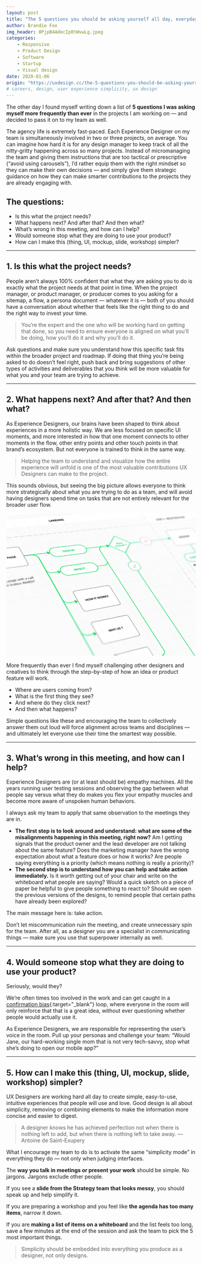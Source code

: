 ```yaml
---
layout: post
title: "The 5 questions you should be asking yourself all day, everyday #UX"
author: Brandie Fox
img_header: 0PjpB4AdecIp0tWvwLg.jpeg
categories:
    - Responsive
    - Product Design
    - Software
    - Startup
    - Visual design
date: 2020-01-06
origin: "https://uxdesign.cc/the-5-questions-you-should-be-asking-yourself-all-day-everyday-ux-cf93e2d0fd7e"
# careers, design, user experience simplicity, ux design
---
```

The other day I found myself writing down a list of **5 questions I was asking myself more frequently than ever** in the projects I am working on — and decided to pass it on to my team as well.

The agency life is extremely fast-paced. Each Experience Designer on my team is simultaneously involved in two or three projects, on average. You can imagine how hard it is for any design manager to keep track of all the nitty-gritty happening across so many projects. Instead of micromanaging the team and giving them instructions that are too tactical or prescriptive (“avoid using carousels”), I’d rather equip them with the right mindset so they can make their own decisions — and simply give them strategic guidance on how they can make smarter contributions to the projects they are already engaging with.

## The questions:
- Is this what the project needs?
- What happens next? And after that? And then what?
- What’s wrong in this meeting, and how can I help?
- Would someone stop what they are doing to use your product?
- How can I make this (thing, UI, mockup, slide, workshop) simpler?

* * *

## 1. Is this what the project needs?

People aren’t always 100% confident that what they are asking you to do is exactly what the project needs at that point in time. When the project manager, or product manager, or producer comes to you asking for a sitemap, a flow, a persona document — whatever it is — both of you should have a conversation about whether that feels like the right thing to do and the right way to invest your time.

> You’re the expert and the one who will be working hard on getting that done, so you need to ensure everyone is aligned on what you’ll be doing, how you’ll do it and why you’ll do it.

Ask questions and make sure you understand how this specific task fits within the broader project and roadmap. If doing that thing you’re being asked to do doesn’t feel right, push back and bring suggestions of other types of activities and deliverables that you think will be more valuable for what you and your team are trying to achieve.

* * *

## 2. What happens next? And after that? And then what?

As Experience Designers, our brains have been shaped to think about experiences in a more holistic way. We are less focused on specific UI moments, and more interested in how that one moment connects to other moments in the flow, other entry points and other touch points in that brand’s ecosystem. But not everyone is trained to think in the same way.

> Helping the team to understand and visualize how the entire experience will unfold is one of the most valuable contributions UX Designers can make to the project.

This sounds obvious, but seeing the big picture allows everyone to think more strategically about what you are trying to do as a team, and will avoid having designers spend time on tasks that are not entirely relevant for the broader user flow.

![User flow board](assets/img/brandiefox/JkXS7yyIY85iJp-Dkg.png)

More frequently than ever I find myself challenging other designers and creatives to think through the step-by-step of how an idea or product feature will work.

- Where are users coming from?
- What is the first thing they see?
- And where do they click next?
- And then what happens?

Simple questions like these and encouraging the team to collectively answer them out loud will force alignment across teams and disciplines — and ultimately let everyone use their time the smartest way possible.

* * * 

## 3. What’s wrong in this meeting, and how can I help?

Experience Designers are (or at least should be) empathy machines. All the years running user testing sessions and observing the gap between what people say versus what they do makes you flex your empathy muscles and become more aware of unspoken human behaviors.

I always ask my team to apply that same observation to the meetings they are in.

- **The first step is to look around and understand: what are some of the misalignments happening in this meeting, right now?** Am I getting signals that the product owner and the lead developer are not talking about the same feature? Does the marketing manager have the wrong expectation about what a feature does or how it works? Are people saying everything is a priority (which means nothing is really a priority)?
- **The second step is to understand how you can help and take action immediately.** Is it worth getting out of your chair and write on the whiteboard what people are saying? Would a quick sketch on a piece of paper be helpful to give people something to react to? Should we open the previous versions of the designs, to remind people that certain paths have already been explored?

The main message here is: take action.

Don’t let miscommunication ruin the meeting, and create unnecessary spin for the team. After all, as a designer you are a specialist in communicating things — make sure you use that superpower internally as well.

* * *

## 4. Would someone stop what they are doing to use your product?

Seriously, would they?

We’re often times too involved in the work and can get caught in a [confirmation bias](https://www.google.com/search?q=confirmation+bias+definition&oq=confirmation+bias&aqs=chrome.1.69i57j0l5.3256j0j1&sourceid=chrome&ie=UTF-8 "confirmation bias definition"){:target="_blank"} loop, where everyone in the room will only reinforce that that is a great idea, without ever questioning whether people would actually use it.

As Experience Designers, we are responsible for representing the user’s voice in the room. Pull up your personas and challenge your team: “Would Jane, our hard-working single mom that is not very tech-savvy, stop what she’s doing to open our mobile app?”

* * *

## 5. How can I make this (thing, UI, mockup, slide, workshop) simpler?

UX Designers are working hard all day to create simple, easy-to-use, intuitive experiences that people will use and love. Good design is all about simplicity, removing or combining elements to make the information more concise and easier to digest.

> A designer knows he has achieved perfection not when there is nothing left to add, but when there is nothing left to take away. — Antoine de Saint-Exupery


What I encourage my team to do is to activate the same “simplicity mode” in everything they do — not only when judging interfaces.

The **way you talk in meetings or present your work** should be simple. No jargons. Jargons exclude other people.

If you see a **slide from the Strategy team that looks messy**, you should speak up and help simplify it.

If you are preparing a workshop and you feel like **the agenda has too many items**, narrow it down.

If you are **making a list of items on a whiteboard** and the list feels too long, save a few minutes at the end of the session and ask the team to pick the 5 most important things.

> Simplicity should be embedded into everything you produce as a designer, not only designs.